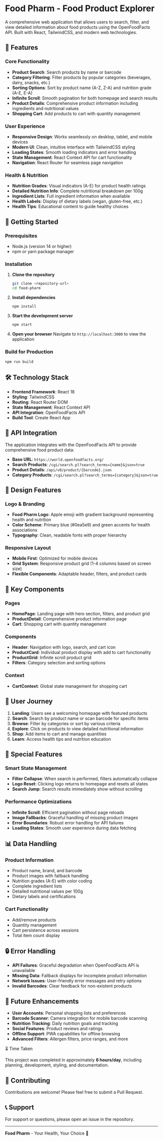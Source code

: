 # Food Pharm - Food Product Explorer

A comprehensive web application that allows users to search, filter, and view detailed information about food products using the OpenFoodFacts API. Built with React, TailwindCSS, and modern web technologies.

## 🍎 Features

### Core Functionality
- **Product Search**: Search products by name or barcode
- **Category Filtering**: Filter products by popular categories (beverages, dairy, snacks, etc.)
- **Sorting Options**: Sort by product name (A-Z, Z-A) and nutrition grade (A-E, E-A)
- **Infinite Scroll**: Smooth pagination for both homepage and search results
- **Product Details**: Comprehensive product information including ingredients and nutritional values
- **Shopping Cart**: Add products to cart with quantity management

### User Experience
- **Responsive Design**: Works seamlessly on desktop, tablet, and mobile devices
- **Modern UI**: Clean, intuitive interface with TailwindCSS styling
- **Loading States**: Smooth loading indicators and error handling
- **State Management**: React Context API for cart functionality
- **Navigation**: React Router for seamless page navigation

### Health & Nutrition
- **Nutrition Grades**: Visual indicators (A-E) for product health ratings
- **Detailed Nutrition Info**: Complete nutritional breakdown per 100g
- **Ingredient Lists**: Full ingredient information when available
- **Health Labels**: Display of dietary labels (vegan, gluten-free, etc.)
- **Health Tips**: Educational content to guide healthy choices

## 🚀 Getting Started

### Prerequisites
- Node.js (version 14 or higher)
- npm or yarn package manager

### Installation

1. **Clone the repository**
   ```bash
   git clone <repository-url>
   cd food-pharm
   ```

2. **Install dependencies**
   ```bash
   npm install
   ```

3. **Start the development server**
   ```bash
   npm start
   ```

4. **Open your browser**
   Navigate to `http://localhost:3000` to view the application

### Build for Production

```bash
npm run build
```

## 🛠️ Technology Stack

- **Frontend Framework**: React 18
- **Styling**: TailwindCSS
- **Routing**: React Router DOM
- **State Management**: React Context API
- **API Integration**: OpenFoodFacts API
- **Build Tool**: Create React App

## 📱 API Integration

The application integrates with the OpenFoodFacts API to provide comprehensive food product data:

- **Base URL**: `https://world.openfoodfacts.org/`
- **Search Products**: `/cgi/search.pl?search_terms={name}&json=true`
- **Product Details**: `/api/v0/product/{barcode}.json`
- **Category Products**: `/cgi/search.pl?search_terms={category}&json=true`

## 🎨 Design Features

### Logo & Branding
- **Food Pharm Logo**: Apple emoji with gradient background representing health and nutrition
- **Color Scheme**: Primary blue (#0ea5e9) and green accents for health associations
- **Typography**: Clean, readable fonts with proper hierarchy

### Responsive Layout
- **Mobile First**: Optimized for mobile devices
- **Grid System**: Responsive product grid (1-4 columns based on screen size)
- **Flexible Components**: Adaptable header, filters, and product cards

## 🔧 Key Components

### Pages
- **HomePage**: Landing page with hero section, filters, and product grid
- **ProductDetail**: Comprehensive product information page
- **Cart**: Shopping cart with quantity management

### Components
- **Header**: Navigation with logo, search, and cart icon
- **ProductCard**: Individual product display with add to cart functionality
- **ProductGrid**: Infinite scroll product grid
- **Filters**: Category selection and sorting options

### Context
- **CartContext**: Global state management for shopping cart

## 🎯 User Journey

1. **Landing**: Users see a welcoming homepage with featured products
2. **Search**: Search by product name or scan barcode for specific items
3. **Browse**: Filter by categories or sort by various criteria
4. **Explore**: Click on products to view detailed nutritional information
5. **Shop**: Add items to cart and manage quantities
6. **Learn**: Access health tips and nutrition education

## 🌟 Special Features

### Smart State Management
- **Filter Collapse**: When search is performed, filters automatically collapse
- **Logo Reset**: Clicking logo returns to homepage and resets all states
- **Search Jump**: Search results immediately show without scrolling

### Performance Optimizations
- **Infinite Scroll**: Efficient pagination without page reloads
- **Image Fallbacks**: Graceful handling of missing product images
- **Error Boundaries**: Robust error handling for API failures
- **Loading States**: Smooth user experience during data fetching

## 📊 Data Handling

### Product Information
- Product name, brand, and barcode
- Product images with fallback handling
- Nutrition grades (A-E) with color coding
- Complete ingredient lists
- Detailed nutritional values per 100g
- Dietary labels and certifications

### Cart Functionality
- Add/remove products
- Quantity management
- Cart persistence across sessions
- Total item count display

## 🔒 Error Handling

- **API Failures**: Graceful degradation when OpenFoodFacts API is unavailable
- **Missing Data**: Fallback displays for incomplete product information
- **Network Issues**: User-friendly error messages and retry options
- **Invalid Barcodes**: Clear feedback for non-existent products

## 🚀 Future Enhancements

- **User Accounts**: Personal shopping lists and preferences
- **Barcode Scanner**: Camera integration for mobile barcode scanning
- **Nutrition Tracking**: Daily nutrition goals and tracking
- **Social Features**: Product reviews and ratings
- **Offline Support**: PWA capabilities for offline browsing
- **Advanced Filters**: Allergen filters, price ranges, and more

⏳ Time Taken

This project was completed in approximately **6 hours/day**, including planning, development, styling, and documentation.


## 🤝 Contributing

Contributions are welcome! Please feel free to submit a Pull Request.

## 📞 Support

For support or questions, please open an issue in the repository.

---

**Food Pharm** - Your Health, Your Choice 🍎 
